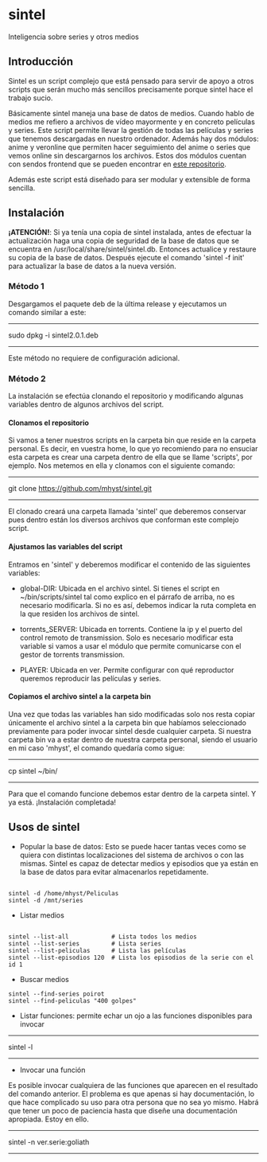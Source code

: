 # sintel
Inteligencia sobre series y otros medios

## Introducción

Sintel es un script complejo que está pensado para servir de apoyo a otros scripts que serán mucho más sencillos precisamente porque sintel hace el trabajo sucio.

Básicamente sintel maneja una base de datos de medios. Cuando hablo de medios me refiero a archivos de vídeo mayormente y en concreto películas y series. Este script permite llevar la gestión de todas las películas y series que tenemos descargadas en nuestro ordenador. Además hay dos módulos: anime y veronline que permiten hacer seguimiento del anime o series que vemos online sin descargarnos los archivos. Estos dos módulos cuentan con sendos frontend que se pueden encontrar en [este repositorio](https://github.com/mhyst/anime).

Además este script está diseñado para ser modular y extensible de forma sencilla.

## Instalación

**¡ATENCIÓN!**: Si ya tenía una copia de sintel instalada, antes de efectuar la actualización haga una copia de seguridad de la base de datos que se encuentra en /usr/local/share/sintel/sintel.db. Entonces actualice y restaure su copia de la base de datos. Después ejecute el comando 'sintel -f init' para actualizar la base de datos a la nueva versión.

### Método 1

Desgargamos el paquete deb de la última release y ejecutamos un comando similar a este:

---

sudo dpkg -i sintel2.0.1.deb

---

Este método no requiere de configuración adicional.

### Método 2

La instalación se efectúa clonando el repositorio y modificando algunas variables dentro de algunos archivos del script.

#### Clonamos el repositorio

Si vamos a tener nuestros scripts en la carpeta bin que reside en la carpeta personal. Es decir, en vuestra home, lo que yo recomiendo para no ensuciar esta carpeta es crear una carpeta dentro de ella que se llame 'scripts', por ejemplo. Nos metemos en ella y clonamos con el siguiente comando:

---

git clone https://github.com/mhyst/sintel.git

---

El clonado creará una carpeta llamada 'sintel' que deberemos conservar pues dentro están los diversos archivos que conforman este complejo script.

#### Ajustamos las variables del script

Entramos en 'sintel' y deberemos modificar el contenido de las siguientes variables:

- global-DIR: Ubicada en el archivo sintel. Si tienes el script en ~/bin/scripts/sintel tal como explico en el párrafo de arriba, no es necesario modificarla. Si no es así, debemos indicar la ruta completa en la que residen los archivos de sintel.

- torrents_SERVER: Ubicada en torrents. Contiene la ip y el puerto del control remoto de transmission. Solo es necesario modificar esta variable si vamos a usar el módulo que permite comunicarse con el gestor de torrents transmission.

- PLAYER: Ubicada en ver. Permite configurar con qué reproductor queremos reproducir las películas y series.

#### Copiamos el archivo sintel a la carpeta bin

Una vez que todas las variables han sido modificadas solo nos resta copiar únicamente el archivo sintel a la carpeta bin que habíamos seleccionado previamente para poder invocar sintel desde cualquier carpeta. Si nuestra carpeta bin va a estar dentro de nuestra carpeta personal, siendo el usuario en mi caso 'mhyst', el comando quedaría como sigue:

---

cp sintel  ~/bin/

---

Para que el comando funcione debemos estar dentro de la carpeta sintel. Y ya está. ¡Instalación completada!

## Usos de sintel

- Popular la base de datos: Esto se puede hacer tantas veces como se quiera con distintas localizaciones del sistema de archivos o con las mismas. Sintel es capaz de detectar medios y episodios que ya están en la base de datos para evitar almacenarlos repetidamente.

```

sintel -d /home/mhyst/Peliculas
sintel -d /mnt/series

```

- Listar medios

```

sintel --list-all            # Lista todos los medios
sintel --list-series         # Lista series
sintel --list-peliculas      # Lista las películas
sintel --list-episodios 120  # Lista los episodios de la serie con el id 1

```

- Buscar medios

```
sintel --find-series poirot
sintel --find-peliculas "400 golpes"

```

- Listar funciones: permite echar un ojo a las funciones disponibles para invocar

---

sintel -l

---

- Invocar una función

Es posible invocar cualquiera de las funciones que aparecen en el resultado del comando anterior. El problema es que apenas si hay documentación, lo que hace complicado su uso para otra persona que no sea yo mismo. Habrá que tener un poco de paciencia hasta que diseñe una documentación apropiada. Estoy en ello.

---

sintel -n ver.serie:goliath

---


